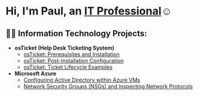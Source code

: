 <h1>Hi, I'm Paul, an <a href="https://www.linkedin.com/in/paul-ghazali-6b8949a6/">IT Professional</a>☺</h1>

<h2>👨‍💻 Information Technology Projects:</h2>

- <b>osTicket (Help Desk Ticketing System)</b>
  - [osTicket: Prerequisites and Installation](https://github.com/ghazalip/osticket-prereqs)
  - [osTicket: Post-Installation Configuration](https://github.com/ghazalip/post-install-config)
  - [osTicket: Ticket Lifecycle Examples](https://github.com/ghazalip/ticket-lifecycle)
- <b>Microsoft Azure</b>
  - [Configuring Active Directory within Azure VMs](https://github.com/ghazalip/Configuring-Active-Directory)
  - [Network Security Groups (NSGs) and Inspecting Network Protocols](https://github.com/ghazalip/Network-Security-Groups)
